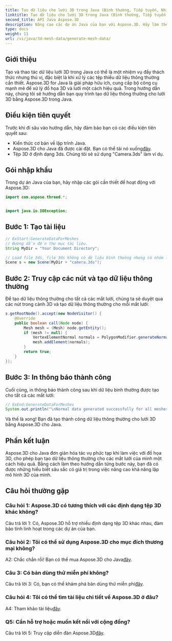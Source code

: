 ```yaml
---
title: Tạo dữ liệu cho lưới 3D trong Java (Bình thường, Tiếp tuyến, Nhị chuẩn)
linktitle: Tạo dữ liệu cho lưới 3D trong Java (Bình thường, Tiếp tuyến, Nhị chuẩn)
second_title: API Java Aspose.3D
description: Nâng cao các dự án Java của bạn với Aspose.3D. Hãy làm theo hướng dẫn của chúng tôi để dễ dàng tạo dữ liệu thông thường cho lưới 3D. Đi sâu vào đồ họa 3D một cách dễ dàng.
type: docs
weight: 11
url: /vi/java/3d-mesh-data/generate-mesh-data/
---
```

## Giới thiệu

Tạo và thao tác dữ liệu lưới 3D trong Java có thể là một nhiệm vụ đầy thách thức nhưng thú vị, đặc biệt là khi xử lý các tệp thiếu dữ liệu thông thường cần thiết. Aspose.3D for Java là giải pháp hữu ích, cung cấp bộ công cụ mạnh mẽ để xử lý đồ họa 3D và lưới một cách hiệu quả. Trong hướng dẫn này, chúng tôi sẽ hướng dẫn bạn quy trình tạo dữ liệu thông thường cho lưới 3D bằng Aspose.3D trong Java.

## Điều kiện tiên quyết

Trước khi đi sâu vào hướng dẫn, hãy đảm bảo bạn có các điều kiện tiên quyết sau:

- Kiến thức cơ bản về lập trình Java.
- Aspose.3D cho Java đã được cài đặt. Bạn có thể tải nó xuống[đây](https://releases.aspose.com/3d/java/).
- Tệp 3D ở định dạng 3ds. Chúng tôi sẽ sử dụng "Camera.3ds" làm ví dụ.

## Gói nhập khẩu

Trong dự án Java của bạn, hãy nhập các gói cần thiết để hoạt động với Aspose.3D:

```java
import com.aspose.threed.*;


import java.io.IOException;
```

## Bước 1: Tạo tài liệu

```java
// ExStart:GenerateDataForMeshes
// Đường dẫn đến thư mục tài liệu.
String MyDir = "Your Document Directory";

// Load file 3ds, file 3ds không có dữ liệu bình thường nhưng có nhóm làm mịn
Scene s = new Scene(MyDir + "camera.3ds");
```

## Bước 2: Truy cập các nút và tạo dữ liệu thông thường

Để tạo dữ liệu thông thường cho tất cả các mắt lưới, chúng ta sẽ duyệt qua các nút trong cảnh 3D và tạo dữ liệu thông thường cho mỗi mắt lưới:

```java
s.getRootNode().accept(new NodeVisitor() {
    @Override
    public boolean call(Node node) {
        Mesh mesh = (Mesh) node.getEntity();
        if (mesh != null) {
            VertexElementNormal normals = PolygonModifier.generateNormal(mesh);
            mesh.addElement(normals);
        }
        return true;
    }
});
```

## Bước 3: In thông báo thành công

Cuối cùng, in thông báo thành công sau khi dữ liệu bình thường được tạo cho tất cả các mắt lưới:

```java
// ExEnd:GenerateDataForMeshes
System.out.println("\nNormal data generated successfully for all meshes.");
```

Và thế là xong! Bạn đã tạo thành công dữ liệu thông thường cho lưới 3D bằng Aspose.3D cho Java.

## Phần kết luận

Aspose.3D cho Java đơn giản hóa tác vụ phức tạp khi làm việc với đồ họa 3D, cho phép bạn tạo dữ liệu thông thường cho các mắt lưới của mình một cách hiệu quả. Bằng cách làm theo hướng dẫn từng bước này, bạn đã có được những hiểu biết sâu sắc có giá trị trong việc nâng cao khả năng lập mô hình 3D của mình.

## Câu hỏi thường gặp

### Câu hỏi 1: Aspose.3D có tương thích với các định dạng tệp 3D khác không?

Câu trả lời 1: Có, Aspose.3D hỗ trợ nhiều định dạng tệp 3D khác nhau, đảm bảo tính linh hoạt trong các dự án của bạn.

### Câu hỏi 2: Tôi có thể sử dụng Aspose.3D cho mục đích thương mại không?

 A2: Chắc chắn rồi! Bạn có thể mua Aspose.3D cho Java[đây](https://purchase.aspose.com/buy).

### Câu 3: Có bản dùng thử miễn phí không?

 Câu trả lời 3: Có, bạn có thể khám phá bản dùng thử miễn phí[đây](https://releases.aspose.com/).

### Câu hỏi 4: Tôi có thể tìm tài liệu chi tiết về Aspose.3D ở đâu?

 A4: Tham khảo tài liệu[đây](https://reference.aspose.com/3d/java/).

### Q5: Cần hỗ trợ hoặc muốn kết nối với cộng đồng?

 Câu trả lời 5: Truy cập diễn đàn Aspose.3D[đây](https://forum.aspose.com/c/3d/18).